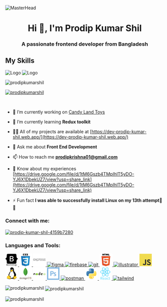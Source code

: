![MasterHead](https://i.ibb.co/d4V11D2/Git-Banner.png)
<h1 align="center">Hi 👋, I'm Prodip Kumar Shil</h1>
<h3 align="center">A passionate frontend developer from Bangladesh</h3>

## My Skills
![Logo](https://cdn.iconscout.com/icon/free/png-512/free-react-4-1175110.png?f=webp&w=256)
![Logo](https://i.ibb.co/Q91N8b0/marvel8.jpg)

<p align="left"> <img src="https://komarev.com/ghpvc/?username=prodipkumarshil&label=Profile%20views&color=0e75b6&style=flat" alt="prodipkumarshil" /> </p>

<p align="left"> <a href="https://github.com/ryo-ma/github-profile-trophy"><img src="https://github-profile-trophy.vercel.app/?username=prodipkumarshil" alt="prodipkumarshil" /></a> </p>

<p align="left"> <a href="https://twitter.com/" target="blank"><img src="https://img.shields.io/twitter/follow/?logo=twitter&style=for-the-badge" alt="" /></a> </p>

- 🔭 I’m currently working on [Candy Land Toys](https://candy-land-toys.web.app/)

- 🌱 I’m currently learning **Redux toolkit**

- 👨‍💻 All of my projects are available at [https://dev-prodip-kumar-shil.web.app/](https://dev-prodip-kumar-shil.web.app/)

- 💬 Ask me about **Front End Development**

- 📫 How to reach me **prodipkrishna01@gmail.com**

- 📄 Know about my experiences [https://drive.google.com/file/d/1tM6Gszb4TMpIhlT5yDO-YJ6X1DbekUZ7/view?usp=share_link](https://drive.google.com/file/d/1tM6Gszb4TMpIhlT5yDO-YJ6X1DbekUZ7/view?usp=share_link)

- ⚡ Fun fact **I was able to successfully install Linux on my 13th attempt🤭🤭**

<h3 align="left">Connect with me:</h3>
<p align="left">
<a href="https://linkedin.com/in/prodip-kumar-shil-4159b7280" target="blank"><img align="center" src="https://raw.githubusercontent.com/rahuldkjain/github-profile-readme-generator/master/src/images/icons/Social/linked-in-alt.svg" alt="prodip-kumar-shil-4159b7280" height="30" width="40" /></a>
</p>

<h3 align="left">Languages and Tools:</h3>
<p align="left"> <a href="https://getbootstrap.com" target="_blank" rel="noreferrer"> <img src="https://raw.githubusercontent.com/devicons/devicon/master/icons/bootstrap/bootstrap-plain-wordmark.svg" alt="bootstrap" width="40" height="40"/> </a> <a href="https://www.w3schools.com/css/" target="_blank" rel="noreferrer"> <img src="https://raw.githubusercontent.com/devicons/devicon/master/icons/css3/css3-original-wordmark.svg" alt="css3" width="40" height="40"/> </a> <a href="https://expressjs.com" target="_blank" rel="noreferrer"> <img src="https://raw.githubusercontent.com/devicons/devicon/master/icons/express/express-original-wordmark.svg" alt="express" width="40" height="40"/> </a> <a href="https://www.figma.com/" target="_blank" rel="noreferrer"> <img src="https://www.vectorlogo.zone/logos/figma/figma-icon.svg" alt="figma" width="40" height="40"/> </a> <a href="https://firebase.google.com/" target="_blank" rel="noreferrer"> <img src="https://www.vectorlogo.zone/logos/firebase/firebase-icon.svg" alt="firebase" width="40" height="40"/> </a> <a href="https://git-scm.com/" target="_blank" rel="noreferrer"> <img src="https://www.vectorlogo.zone/logos/git-scm/git-scm-icon.svg" alt="git" width="40" height="40"/> </a> <a href="https://www.w3.org/html/" target="_blank" rel="noreferrer"> <img src="https://raw.githubusercontent.com/devicons/devicon/master/icons/html5/html5-original-wordmark.svg" alt="html5" width="40" height="40"/> </a> <a href="https://www.adobe.com/in/products/illustrator.html" target="_blank" rel="noreferrer"> <img src="https://www.vectorlogo.zone/logos/adobe_illustrator/adobe_illustrator-icon.svg" alt="illustrator" width="40" height="40"/> </a> <a href="https://developer.mozilla.org/en-US/docs/Web/JavaScript" target="_blank" rel="noreferrer"> <img src="https://raw.githubusercontent.com/devicons/devicon/master/icons/javascript/javascript-original.svg" alt="javascript" width="40" height="40"/> </a> <a href="https://www.linux.org/" target="_blank" rel="noreferrer"> <img src="https://raw.githubusercontent.com/devicons/devicon/master/icons/linux/linux-original.svg" alt="linux" width="40" height="40"/> </a> <a href="https://www.mongodb.com/" target="_blank" rel="noreferrer"> <img src="https://raw.githubusercontent.com/devicons/devicon/master/icons/mongodb/mongodb-original-wordmark.svg" alt="mongodb" width="40" height="40"/> </a> <a href="https://nodejs.org" target="_blank" rel="noreferrer"> <img src="https://raw.githubusercontent.com/devicons/devicon/master/icons/nodejs/nodejs-original-wordmark.svg" alt="nodejs" width="40" height="40"/> </a> <a href="https://www.photoshop.com/en" target="_blank" rel="noreferrer"> <img src="https://raw.githubusercontent.com/devicons/devicon/master/icons/photoshop/photoshop-line.svg" alt="photoshop" width="40" height="40"/> </a> <a href="https://postman.com" target="_blank" rel="noreferrer"> <img src="https://www.vectorlogo.zone/logos/getpostman/getpostman-icon.svg" alt="postman" width="40" height="40"/> </a> <a href="https://www.python.org" target="_blank" rel="noreferrer"> <img src="https://raw.githubusercontent.com/devicons/devicon/master/icons/python/python-original.svg" alt="python" width="40" height="40"/> </a> <a href="https://reactjs.org/" target="_blank" rel="noreferrer"> <img src="https://raw.githubusercontent.com/devicons/devicon/master/icons/react/react-original-wordmark.svg" alt="react" width="40" height="40"/> </a> <a href="https://tailwindcss.com/" target="_blank" rel="noreferrer"> <img src="https://www.vectorlogo.zone/logos/tailwindcss/tailwindcss-icon.svg" alt="tailwind" width="40" height="40"/> </a> </p>

<p><img align="left" src="https://github-readme-stats.vercel.app/api/top-langs?username=prodipkumarshil&show_icons=true&locale=en&layout=compact" alt="prodipkumarshil" /></p>

<p>&nbsp;<img align="center" src="https://github-readme-stats.vercel.app/api?username=prodipkumarshil&show_icons=true&locale=en" alt="prodipkumarshil" /></p>

<p><img align="center" src="https://github-readme-streak-stats.herokuapp.com/?user=prodipkumarshil&" alt="prodipkumarshil" /></p>
